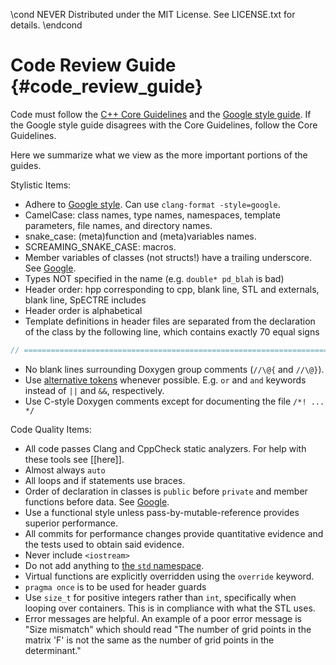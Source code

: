 \cond NEVER
Distributed under the MIT License.
See LICENSE.txt for details.
\endcond
# Code Review Guide {#code_review_guide}

Code must follow the
<a href="https://github.com/isocpp/CppCoreGuidelines/blob/master/CppCoreGuidelines.md">C++ Core Guidelines</a>
and the [Google style guide](https://google.github.io/styleguide/cppguide.html).
If the Google style guide disagrees with the Core Guidelines, follow the Core
Guidelines.

Here we summarize what we view as the more important portions of the guides.

Stylistic Items:

* Adhere to [Google style](http://clang.llvm.org/docs/ClangFormat.html).
Can use `clang-format -style=google`.
* CamelCase: class names, type names, namespaces, template
parameters, file names, and directory names.
* snake_case: (meta)function and (meta)variables names.
* SCREAMING_SNAKE_CASE: macros.
* Member variables of classes (not structs!) have a trailing underscore. See
[Google](https://google.github.io/styleguide/cppguide.html#Variable_Names).
* Types NOT specified in the name (e.g. `double* pd_blah` is bad)
* Header order: hpp corresponding to cpp, blank line, STL and externals,
blank line, SpECTRE includes
* Header order is alphabetical
* Template definitions in header files are separated from the declaration of
the class by the following line, which contains exactly 70 equal signs

``` cpp
// ======================================================================
```

* No blank lines surrounding Doxygen group comments (`//\@{` and `//\@}`).
* Use [alternative tokens](http://en.cppreference.com/w/cpp/language/operator_alternative)
whenever possible. E.g. `or` and `and` keywords instead of `||` and `&&`,
respectively.
* Use C-style Doxygen comments except for documenting the file `/*! ... */`

Code Quality Items:

* All code passes Clang and CppCheck static analyzers. For help
with these tools see [[here]].
* Almost always `auto`
* All loops and if statements use braces.
* Order of declaration in classes is `public` before `private` and member
functions before data. See
[Google](https://google.github.io/styleguide/cppguide.html#Declaration_Order).
* Use a functional style unless pass-by-mutable-reference provides superior
performance.
* All commits for performance changes provide quantitative evidence and the
tests used to obtain said evidence.
* Never include `<iostream>`
* Do not add anything to
[the `std` namespace](http://en.cppreference.com/w/cpp/language/extending_std).
* Virtual functions are explicitly overridden using the `override` keyword.
* `pragma once` is to be used for header guards
* Use `size_t` for positive integers rather than `int`, specifically when
looping over containers. This is in compliance with what the STL uses.
* Error messages are helpful. An example of a poor error message is
"Size mismatch" which should read "The number of grid points in the matrix 'F'
is not the same as the number of grid points in the determinant."
